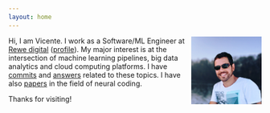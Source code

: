 ```yaml
---
layout: home
---
```


<img align="right" src="foto.jpg" width="140">

Hi, I am Vicente. I work as a Software/ML Engineer at
[Rewe digital](https://www.rewe-digital.com/)
([profile](https://www.linkedin.com/in/vreyespue/)).
My&nbsp;major interest is at the intersection of machine learning pipelines,
big data analytics and cloud computing platforms.
I&nbsp;have
[commits](https://github.com/vreyespue) and
[answers](https://stackoverflow.com/users/6261650/vreyespue)
related to&nbsp;these topics. I have also
[papers](https://scholar.google.de/citations?user=XnVpRFkAAAAJ) in the field
of neural coding.

Thanks for visiting!
